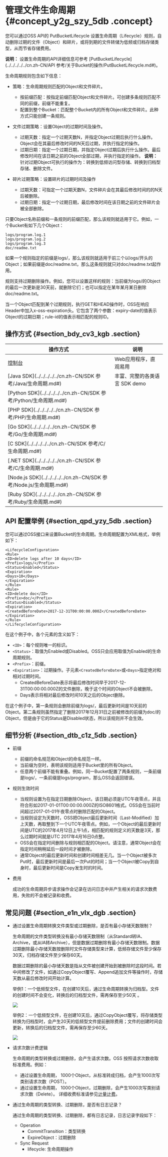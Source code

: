 # 管理文件生命周期 {#concept_y2g_szy_5db .concept}

您可以通过OSS API的 PutBucketLifecycle 设置生命周期（Lifecycle）规则，自动删除过期的文件（Object）和碎片，或将到期的文件转储为低频或归档存储类型，从而节省存储费用。

**说明：** 设置生命周期的API详细信息可参考 [PutBucketLifecycle](../../../../../cn.zh-CN/API 参考/关于Bucket的操作/PutBucketLifecycle.md#)。

生命周期规则包含如下信息：

-   策略：生命周期规则匹配的Object和文件碎片。
    -   按前缀匹配：按指定前缀匹配Object和文件碎片。可创建多条规则匹配不同的前缀，前缀不能重复。
    -   配置到整个Bucket：匹配整个Bucket内的所有Object和文件碎片。此种方式只能创建一条规则。
-   文件过期策略：设置Object的过期时间及操作。

    -   过期天数：指定一个过期天数N，并指定Object过期后执行什么操作。Object会在其最后修改时间的N天后过期，并执行指定的操作。
    -   过期日期：指定一个过期日期，并指定Object过期后执行什么操作。最后修改时间在该日期之前的Object全部过期，并执行指定的操作。
    **说明：** 针对过期Object可执行的操作为：转换到低频访问型存储、转换到归档型存储、删除文件。

-   碎片过期策略：设置碎片的过期时间及操作
    -   过期天数：可指定一个过期天数N，文件碎片会在其最后修改时间的的N天后被删除。
    -   过期日期：指定一个过期日期，最后修改时间在该日期之前的文件碎片会被全部删除。

只要Object名称前缀和一条规则的前缀匹配，那么该规则就适用于它。例如，一个Bucket有如下几个Object：

```
logs/program.log.1
logs/program.log.2
logs/program.log.3
doc/readme.txt
```  

如果一个规则指定的前缀是logs/，那么该规则就适用于前三个以logs/开头的Object；如果前缀是doc/readme.txt，那么这条规则就只对doc/readme.txt起作用。

规则支持过期删除操作。例如，您可以设置这样的规则：当前缀为logs/的Object的最后一次更新是30天前，就删除它们；也可以指定在某年某月某日删除doc/readme.txt。

当一个Object匹配到某个过期规则，执行GET和HEAD操作时，OSS在响应Header中加入x-oss-expiration头。它包含了两个参数：expiry-date的值表示Object的过期日期；rule-id的值表示相匹配的规则ID。

## 操作方式 {#section_bdy_cv3_kgb .section}

|操作方式|说明|
|----|--|
|[控制台](../../../../../cn.zh-CN/控制台用户指南/管理存储空间/设置生命周期.md#)|Web应用程序，直观易用|
|[Java SDK](../../../../../cn.zh-CN/SDK 参考/Java/生命周期.md#)|丰富、完整的各类语言 SDK demo|
|[Python SDK](../../../../../cn.zh-CN/SDK 参考/Python/生命周期.md#)|
|[PHP SDK](../../../../../cn.zh-CN/SDK 参考/PHP/生命周期.md#)|
|[Go SDK](../../../../../cn.zh-CN/SDK 参考/Go/生命周期.md#)|
|[C SDK](../../../../../cn.zh-CN/SDK 参考/C/生命周期.md#)|
|[.NET SDK](../../../../../cn.zh-CN/SDK 参考/C/生命周期.md#)|
|[Node.js SDK](../../../../../cn.zh-CN/SDK 参考/Node.js/生命周期.md#)|
|[Ruby SDK](../../../../../cn.zh-CN/SDK 参考/Ruby/生命周期.md#)|

## API 配置举例 {#section_qpd_yzy_5db .section}

您可以通过OSS接口来设置Bucket的生命周期。生命周期配置为XML格式，举例如下：

```
<LifecycleConfiguration>
<Rule>
<ID>delete logs after 10 days</ID>
<Prefix>logs/</Prefix>
<Status>Enabled</Status>
<Expiration>
<Days>10</Days>
</Expiration>
</Rule>
<Rule>
<ID>delete doc</ID>
<Prefix>doc/</Prefix>
<Status>Disabled</Status>
<Expiration>
<CreatedBeforeDate>2017-12-31T00:00:00.000Z</CreatedBeforeDate>
</Expiration>
</Rule>
</LifecycleConfiguration>
```

在这个例子中，各个元素的含义如下：

-   `<ID>`：每个规则唯一的标识。
-   `<Status>`：取值为Enabled或Disabled。OSS只会应用取值为Enabled的生命周期规则。
-   `<Prefix>`：前缀。
-   `<Expiration>`：过期操作。子元素`<CreatedBeforeDate>`或`<Days>`指定绝对和相对过期时间。
    -   CreatedBeforeDate表示将最后修改时间早于2017-12-31T00:00:00.000Z的文件删除，晚于这个时间的Object不会被删除。
    -   Days表示将相对最后修改时间10天之后的Object删除。

在这个例子中，第一条规则会删除前缀为logs/，最后更新时间是10天前的Object。第二条规则虽然指定了删除2017年12月31日之前被修改的前缀为doc/的Object，但是由于它的Status是Disabled状态，所以该规则并不会生效。

## 细节分析 {#section_dtb_c1z_5db .section}

-   前缀
    -   前缀的命名规范和Object的命名规范一样。
    -   当前缀为空时，表明该规则适用于Bucket里的所有Object。
    -   任意两个前缀不能有重叠。例如，同一Bucket配置了两条规则，一条前缀是logs/，一条前缀是logs/program，那么OSS会返回错误。
-   规则生效时间
    -   当规则设置为在指定日期删除Object，该日期必须是UTC午夜零点，并且符合形如2017-01-01T00:00:00.000Z的ISO8601格式。OSS会在当前时间超过2017-01-01午夜零点时删除匹配的Object。
    -   当规则设定为天数时，OSS把Object最后更新时间（Last-Modified）加上天数，再取整到下一个UTC午夜零点。例如，一个Object的最后更新时间是UTC的2017年4月12日上午1点，相匹配的规则定义的天数是3天，那么过期时间就是UTC 2017年4月16日0点整。
    -   OSS会在指定时间删除与规则相匹配的Object。请注意，通常Object会在指定时间稍稍延后一段时间才被删除。
    -   通常Object的最后更新时间和创建时间相差无几。当一个Object被多次Put时，最后更新时间是最后一次Put的时间；当一个Object被Copy到自身时，最后更新时间是Copy发生时的时间。
-   费用

    成功的生命周期异步请求操作会记录在访问日志中并产生相关的请求次数费用，失败的不会被记录和收费。


## 常见问题 {#section_e1n_vlx_dgb .section}

-   通过设置生命周期转换文件类型或过期删除，是否有最小存储天数限制？

    生命周期的文件类型转换没有最小存储天数限制（从Standard转IA、Archive，或从IA转Archive），但是数据过期删除有最小存储天数限制。数据过期删除最小存储天数按删除时文件存储类型来计算，低频存储文件至少保存30天，归档存储文件至少保存60天。

    数据过期删除的最小存储天数是指从文件被创建开始到被删除时这段时间。若中间修改了文件，如通过CopyObject覆写、Append追加文件等操作时，存储天数从最后修改时间开始计算。

    举例1：一个低频型文件，在创建10天后，通过生命周期转换为归档型。文件的创建时间不会变化，转换后的归档型文件，需再保存至少50天 。

    ![](http://static-aliyun-doc.oss-cn-hangzhou.aliyuncs.com/assets/img/4377/155307041734477_zh-CN.png)

    举例2：一个低频型文件，在创建10天后，通过CopyObject覆写，将存储类型转换为归档型时，会产生20天的低频型文件提前删除费用；文件的创建时间会更新，转换后的归档型文件，需再保存至少60天。

    ![](http://static-aliyun-doc.oss-cn-hangzhou.aliyuncs.com/assets/img/4377/155307041734481_zh-CN.png)

-   请求次数计费逻辑

    生命周期的类型转换或过期删除，会产生请求次数。OSS 按照请求次数收取标准费用。例如：

    -   通过设置生命周期， 1000个Object，从标准转成归档，会产生1000次写类别请求次数（POST）。
    -   通过设置生命周期， 1000个Object，过期删除，会产生1000次写类别请求次数（Delete）。
    详细收费标准请参见[计量计费](../../../../../cn.zh-CN/计量计费/计量项和计费项.md#)。

-   通过生命周期的类型转换、过期删除，是否有日志记录？

    通过生命周期的类型转换、过期删除，都有日志记录，日志记录字段如下：

    -   Operation
        -   CommitTransition：类型转换
        -   ExpireObject：过期删除
    -   Sync Request
        -   lifecycle: 生命周期操作


